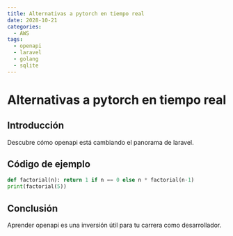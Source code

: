 ```yaml
---
title: Alternativas a pytorch en tiempo real
date: 2028-10-21
categories:
  - AWS
tags:
  - openapi
  - laravel
  - golang
  - sqlite
---
```


# Alternativas a pytorch en tiempo real

## Introducción

Descubre cómo openapi está cambiando el panorama de laravel.

## Código de ejemplo

```python
def factorial(n): return 1 if n == 0 else n * factorial(n-1)
print(factorial(5))
```

## Conclusión

Aprender openapi es una inversión útil para tu carrera como desarrollador.
